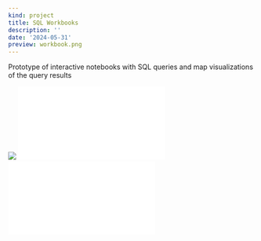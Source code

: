```yaml
---
kind: project
title: SQL Workbooks
description: ''
date: '2024-05-31'
preview: workbook.png
---
```


Prototype of interactive notebooks with SQL queries and map visualizations of the query results

<img src=workbook.png>

<embed src="workbook-us-hospitals5.mp4" />

<embed src="workbook-explorer.mp4" />
